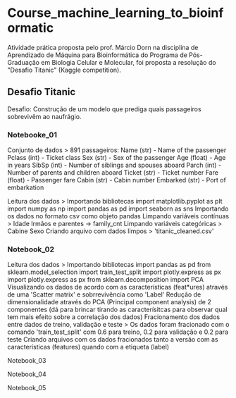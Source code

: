 # Course_machine_learning_to_bioinformatic

Atividade prática proposta pelo prof. Márcio Dorn na disciplina de Aprendizado de Máquina para Bioinformática do Programa de Pós-Graduação em Biologia Celular e Molecular, foi proposta a resolução do "Desafio Titanic" (Kaggle competition).

## Desafio Titanic

Desafio: Construção de um modelo que prediga quais passageiros sobrevivêm ao naufrágio.

### Notebooke_01

Conjunto de dados >
	891 passageiros: 
		Name (str) - Name of the passenger
		Pclass (int) - Ticket class
		Sex (str) - Sex of the passenger
		Age (float) - Age in years
		SibSp (int) - Number of siblings and spouses aboard
		Parch (int) - Number of parents and children aboard
		Ticket (str) - Ticket number
		Fare (float) - Passenger fare
		Cabin (str) - Cabin number
		Embarked (str) - Port of embarkation

Leitura dos dados >
	Importando bibliotecas
		import matplotlib.pyplot as plt
		import numpy as np
		import pandas as pd
		import seaborn as sns
	Importando os dados no formato csv como objeto pandas
Limpando variáveis contínuas >
	Idade
	Irmãos e parentes -> family_cnt
Limpando variáveis categóricas >
	Cabine
	Sexo
Criando arquivo com dados limpos > 'titanic_cleaned.csv'

### Notebook_02

Leitura dos dados >
	Importando bibliotecas
		import pandas as pd
		from sklearn.model_selection import train_test_split
		import plotly.express as px
		import plotly.express as px
		from sklearn.decomposition import PCA
	Visualizando os dados de acordo com as características (feat*ures) através de uma 'Scatter matrix' e sobrrevivência como 'Label'
	Redução de dimensionalidade através do PCA (Principal component analysis) de 2 componentes (dá para brincar tirando as caracterísitcas para observar qual tem mais efeito sobre a correlação dos dados)
Fracionamento dos dados entre dados de treino, validação e teste >
	Os dados foram fracionado com o comando 'train_test_split' com 0.6 para treino, 0.2 para validação e 0.2 para teste 
Criando arquivos com os dados fracionados tanto a versão com as características (features) quando com a etiqueta (label)



Notebook_03



Notebook_04



Notebook_05



